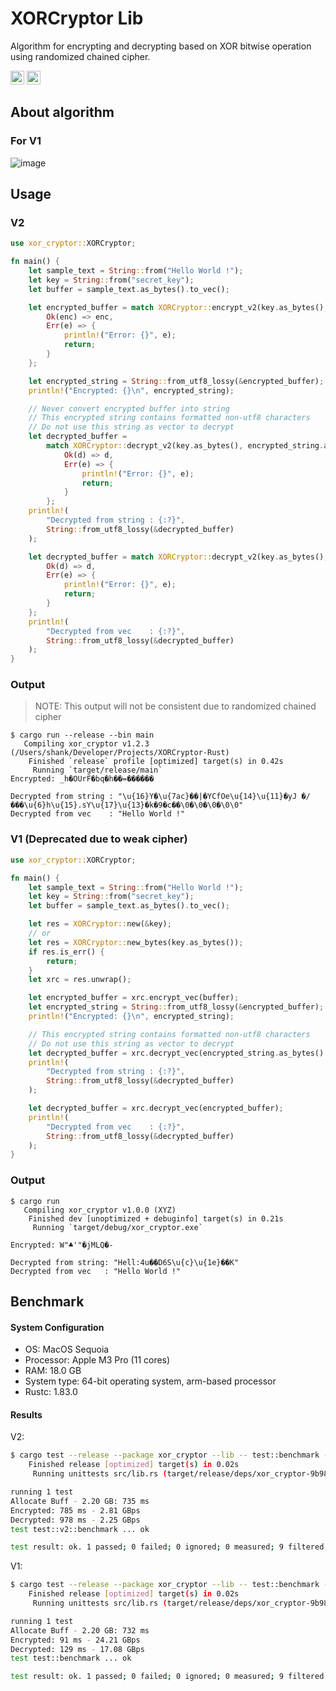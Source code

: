 # XORCryptor Lib

Algorithm for encrypting and decrypting based on XOR bitwise operation using randomized chained cipher.

[<img alt="crates.io" src="https://img.shields.io/crates/v/xor_cryptor.svg?style=for-the-badge&color=fc8d62&logo=rust" height="22">](https://crates.io/crates/xor_cryptor)
[<img alt="docs.rs" src="https://img.shields.io/badge/docs.rs-xor_cryptor-66c2a5?style=for-the-badge&labelColor=555555&logo=docs.rs" height="22">](https://docs.rs/xor_cryptor)

## About algorithm

### For V1
![image](https://github.com/shank03/XORCryptor-Rust/assets/39261691/29904aeb-98b2-4b28-aa82-0254b8629011)

## Usage

### V2
```rust
use xor_cryptor::XORCryptor;

fn main() {
    let sample_text = String::from("Hello World !");
    let key = String::from("secret_key");
    let buffer = sample_text.as_bytes().to_vec();

    let encrypted_buffer = match XORCryptor::encrypt_v2(key.as_bytes(), buffer) {
        Ok(enc) => enc,
        Err(e) => {
            println!("Error: {}", e);
            return;
        }
    };

    let encrypted_string = String::from_utf8_lossy(&encrypted_buffer);
    println!("Encrypted: {}\n", encrypted_string);

    // Never convert encrypted buffer into string
    // This encrypted string contains formatted non-utf8 characters
    // Do not use this string as vector to decrypt
    let decrypted_buffer =
        match XORCryptor::decrypt_v2(key.as_bytes(), encrypted_string.as_bytes().to_vec()) {
            Ok(d) => d,
            Err(e) => {
                println!("Error: {}", e);
                return;
            }
        };
    println!(
        "Decrypted from string : {:?}",
        String::from_utf8_lossy(&decrypted_buffer)
    );

    let decrypted_buffer = match XORCryptor::decrypt_v2(key.as_bytes(), encrypted_buffer) {
        Ok(d) => d,
        Err(e) => {
            println!("Error: {}", e);
            return;
        }
    };
    println!(
        "Decrypted from vec    : {:?}",
        String::from_utf8_lossy(&decrypted_buffer)
    );
}
```

### Output

> NOTE: This output will not be consistent due to randomized chained cipher

```shell
$ cargo run --release --bin main
   Compiling xor_cryptor v1.2.3 (/Users/shank/Developer/Projects/XORCryptor-Rust)
    Finished `release` profile [optimized] target(s) in 0.42s
     Running `target/release/main`
Encrypted: _h�OUrF�bq�h��=������

Decrypted from string : "\u{16}Y�\u{7ac}��|�YCfOe\u{14}\u{11}�yJ �/���\u{6}h\u{15}.sY\u{17}\u{13}�k�9�c��\0�\0�\0�\0\0"
Decrypted from vec    : "Hello World !"
```

### V1 (Deprecated due to weak cipher)

```rust
use xor_cryptor::XORCryptor;

fn main() {
    let sample_text = String::from("Hello World !");
    let key = String::from("secret_key");
    let buffer = sample_text.as_bytes().to_vec();

    let res = XORCryptor::new(&key);
    // or
    let res = XORCryptor::new_bytes(key.as_bytes());
    if res.is_err() {
        return;
    }
    let xrc = res.unwrap();

    let encrypted_buffer = xrc.encrypt_vec(buffer);
    let encrypted_string = String::from_utf8_lossy(&encrypted_buffer);
    println!("Encrypted: {}\n", encrypted_string);

    // This encrypted string contains formatted non-utf8 characters
    // Do not use this string as vector to decrypt
    let decrypted_buffer = xrc.decrypt_vec(encrypted_string.as_bytes().to_vec());
    println!(
        "Decrypted from string : {:?}",
        String::from_utf8_lossy(&decrypted_buffer)
    );

    let decrypted_buffer = xrc.decrypt_vec(encrypted_buffer);
    println!(
        "Decrypted from vec    : {:?}",
        String::from_utf8_lossy(&decrypted_buffer)
    );
}
```

### Output

```shell
$ cargo run
   Compiling xor_cryptor v1.0.0 (XYZ)
    Finished dev [unoptimized + debuginfo] target(s) in 0.21s
     Running `target/debug/xor_cryptor.exe`

Encrypted: W"♣'"�jMLQ�-

Decrypted from string: "Hell:4u��D6S\u{c}\u{1e}��K"
Decrypted from vec   : "Hello World !"
```

## Benchmark

#### System Configuration

-   OS: MacOS Sequoia
-   Processor: Apple M3 Pro (11 cores)
-   RAM: 18.0 GB
-   System type: 64-bit operating system, arm-based processor
-   Rustc: 1.83.0

#### Results

V2:
```bash
$ cargo test --release --package xor_cryptor --lib -- test::benchmark --exact --nocapture
    Finished release [optimized] target(s) in 0.02s
     Running unittests src/lib.rs (target/release/deps/xor_cryptor-9b9862a430980841)

running 1 test
Allocate Buff - 2.20 GB: 735 ms
Encrypted: 785 ms - 2.81 GBps
Decrypted: 978 ms - 2.25 GBps
test test::v2::benchmark ... ok

test result: ok. 1 passed; 0 failed; 0 ignored; 0 measured; 9 filtered out; finished in 2.52s
```

V1:
```bash
$ cargo test --release --package xor_cryptor --lib -- test::benchmark --exact --nocapture
    Finished release [optimized] target(s) in 0.02s
     Running unittests src/lib.rs (target/release/deps/xor_cryptor-9b9862a430980841)

running 1 test
Allocate Buff - 2.20 GB: 732 ms
Encrypted: 91 ms - 24.21 GBps
Decrypted: 129 ms - 17.08 GBps
test test::benchmark ... ok

test result: ok. 1 passed; 0 failed; 0 ignored; 0 measured; 9 filtered out; finished in 0.98s
```
